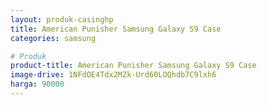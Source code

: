 ```yaml
---
layout: produk-casinghp
title: American Punisher Samsung Galaxy S9 Case
categories: samsung

# Produk
product-title: American Punisher Samsung Galaxy S9 Case
image-drive: 1NFdOE4Tdx2MZk-Urd60LOQhdb7C9lxh6
harga: 90000
---
```

